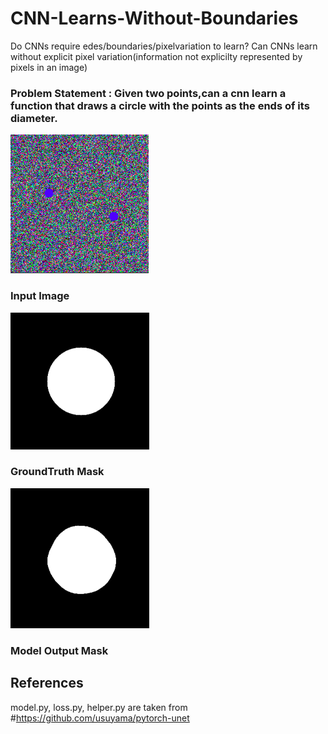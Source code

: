 # CNN-Learns-Without-Boundaries
Do CNNs require edes/boundaries/pixelvariation to learn? Can CNNs learn without explicit pixel variation(information not explicilty represented by pixels in an image)

### Problem Statement : Given two points,can a cnn learn a function that draws a circle with the points as the ends of its diameter.  </br> 



![alt text](input1.png) </br>
### Input Image 

![alt text](groundtruth_mask.png) </br>
### GroundTruth Mask 

![alt text](model_output.png) </br>
### Model Output Mask 


## References

model.py, loss.py, helper.py are taken from #https://github.com/usuyama/pytorch-unet

